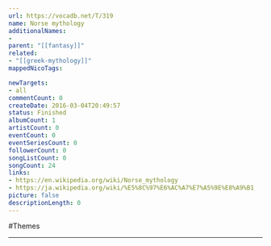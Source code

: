 ```yaml
---
url: https://vocadb.net/T/319
name: Norse mythology
additionalNames: 
- 
parent: "[[fantasy]]"
related:
- "[[greek-mythology]]"
mappedNicoTags:

newTargets:
- all
commentCount: 0
createDate: 2016-03-04T20:49:57
status: Finished
albumCount: 1
artistCount: 0
eventCount: 0
eventSeriesCount: 0
followerCount: 0
songListCount: 0
songCount: 24
links: 
- https://en.wikipedia.org/wiki/Norse_mythology
- https://ja.wikipedia.org/wiki/%E5%8C%97%E6%AC%A7%E7%A5%9E%E8%A9%B1
picture: false
descriptionLength: 0
---
```


#Themes



---

